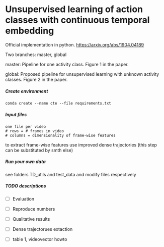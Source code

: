 # Unsupervised learning of action classes with continuous temporal embedding

Official implementation in python.  https://arxiv.org/abs/1904.04189

Two branches: master, global

master: 
Pipeline for one activity class. Figure 1 in the paper.

global:
Proposed pipeline for unsupervised learning with unknown activity classes. Figure 2 in the paper.


##### Create environment
```
conda create --name cte --file requirements.txt
```

##### Input files
```
one file per video
# rows = # frames in video
# columns = dimensionality of frame-wise features
```
to extract frame-wise features use improved dense trajectories (this step can be substituted by smth else)


##### Run your own data
see folders TD_utils and test_data and modify files respectively


##### TODO descriptions

- [ ] Evaluation
- [ ] Reproduce numbers
- [ ] Qualitative results
- [ ] Dense trajectorues extaction
- [ ] table 1, videovector howto  

